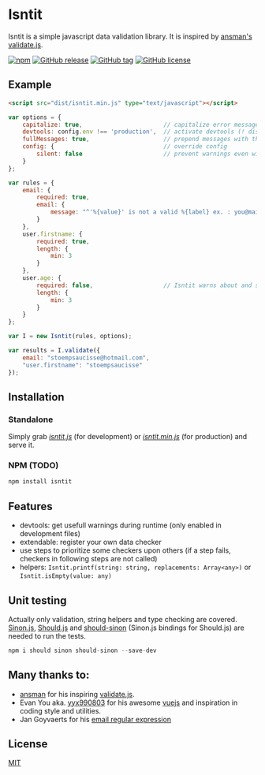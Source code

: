 Isntit
===

Isntit is a simple javascript data validation library. It is inspired by [ansman's validate.js](http://validatejs.org/).

[![npm](https://img.shields.io/npm/v/isntit.svg?style=flat-square)]() [![GitHub release](https://img.shields.io/github/release/stoempsaucisse/isntit.svg?style=flat-square)]() [![GitHub tag](https://img.shields.io/github/tag/stoempsaucisse/isntit.svg?style=flat-square)]() [![GitHub license](https://img.shields.io/badge/license-MIT-blue.svg?style=flat-square)](https://raw.githubusercontent.com/stoempsaucisse/isntit/master/LICENSE)

Example
---

```html
<script src="dist/isntit.min.js" type="text/javascript"></script>
```

```js
var options = {
    capitalize: true,                       // capitalize error messages
    devtools: config.env !== 'production',  // activate devtools (! disabled in production files)
    fullMessages: true,                     // prepend messages with the field name
    config: {                               // override config
        silent: false                       // prevent warnings even with devtools
    }
};

var rules = {
    email: {
        required: true,
        email: {
            message: "^'%{value}' is not a valid %{label} ex. : you@mail.com"
        }
    },
    user.firstname: {
        required: true,
        length: {
            min: 3
        }
    },
    user.age: {
        required: false,                    // Isntit warns about and skip a rule with false
        length: {
            min: 3
        }
    }
};

var I = new Isntit(rules, options);

var results = I.validate({
    email: "stoempsaucisse@hotmail.com",
    "user.firstname": "stoempsaucisse"
});

```

Installation
---
### Standalone
Simply grab [*isntit.js*](https://raw.githubusercontent.com/stoempsaucisse/isntit/master/dist/isntit.js) (for development) or [*isntit.min.js*](https://raw.githubusercontent.com/stoempsaucisse/isntit/master/dist/isntit.min.js) (for production) and serve it.

### NPM (TODO)
```js
npm install isntit
```

Features
---
* devtools: get usefull warnings during runtime (only enabled in development files)
* extendable: register your own data checker
* use steps to prioritize some checkers upon others (if a step fails, checkers in following steps are not called)
* helpers: `Isntit.printf(string: string, replacements: Array<any>)` or `Isntit.isEmpty(value: any)`

Unit testing
---
Actually only validation, string helpers and type checking are covered.
[Sinon.js](http://sinonjs.org), [Should.js](http://shouldjs.github.io/) and [should-sinon](https://github.com/shouldjs/sinon) (Sinon.js bindings for Should.js) are needed to run the tests.
```js
npm i should sinon should-sinon --save-dev

```

Many thanks to:
---
* [ansman](https://github.com/ansman) for his inspiring [validate.js](http://validatejs.org/).
* Evan You aka. [yyx990803](https://github.com/vuejs) for his awesome [vuejs](http://vuejs.org) and inspiration in coding style and utilities.
* Jan Goyvaerts for his [email regular expression](http://www.regular-expressions.info/email.html)

License
---
[MIT](http://opensource.org/licenses/MIT)
